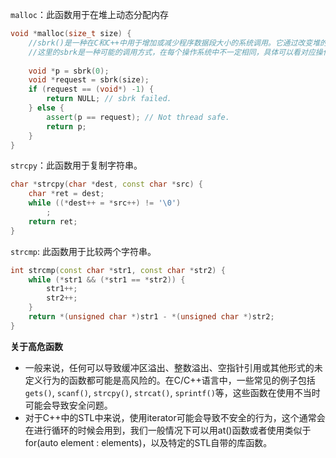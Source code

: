 `malloc`：此函数用于在堆上动态分配内存

```c++
void *malloc(size_t size) {
    //sbrk()是一种在C和C++中用于增加或减少程序数据段大小的系统调用。它通过改变堆的末尾地址来改变程序的内存空间。
    //这里的sbrk是一种可能的调用方式，在每个操作系统中不一定相同，具体可以看对应操作系统的底层源码，比如Windows下会调用virtual allocated函数一样
    
    void *p = sbrk(0);
    void *request = sbrk(size);
    if (request == (void*) -1) {
        return NULL; // sbrk failed.
    } else {
        assert(p == request); // Not thread safe.
        return p;
    }
}
```

`strcpy`：此函数用于复制字符串。

```c++
char *strcpy(char *dest, const char *src) {
    char *ret = dest;
    while ((*dest++ = *src++) != '\0')
        ;
    return ret;
}
```

`strcmp`: 此函数用于比较两个字符串。

```c++
int strcmp(const char *str1, const char *str2) {
    while (*str1 && (*str1 == *str2)) {
        str1++;
        str2++;
    }
    return *(unsigned char *)str1 - *(unsigned char *)str2;
}
```

**关于高危函数**

- 一般来说，任何可以导致缓冲区溢出、整数溢出、空指针引用或其他形式的未定义行为的函数都可能是高风险的。在C/C++语言中，一些常见的例子包括`gets()`, `scanf()`, `strcpy()`, `strcat()`, `sprintf()`等，这些函数在使用不当时可能会导致安全问题。
- 对于C++中的STL中来说，使用iterator可能会导致不安全的行为，这个通常会在进行循环的时候会用到，我们一般情况下可以用at()函数或者使用类似于for(auto  element : elements)，以及特定的STL自带的库函数。